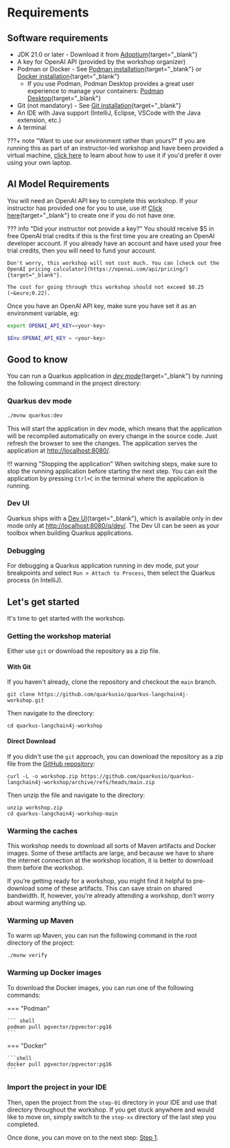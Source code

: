 # Requirements

## Software requirements

- JDK 21.0 or later - Download it from [Adoptium](https://adoptium.net/){target="_blank"}
- A key for OpenAI API (provided by the workshop organizer)
- Podman or Docker - See [Podman installation](https://podman.io/getting-started/installation){target="_blank"} or [Docker installation](https://docs.docker.com/get-docker/){target="_blank"}
  - If you use Podman, Podman Desktop provides a great user experience to manage your containers: [Podman Desktop](https://podman-desktop.io/docs/installation){target="_blank"}
- Git (not mandatory) - See [Git installation](https://git-scm.com/book/en/v2/Getting-Started-Installing-Git){target="_blank"}
- An IDE with Java support (IntelliJ, Eclipse, VSCode with the Java extension, etc.)
- A terminal

???+ note "Want to use our environment rather than yours?"
    If you are running this as part of an instructor-led workshop and have been provided a virtual machine, [click here](rhel-setup.md) to learn about how to use it if you'd prefer it over using your own laptop.

## AI Model Requirements

You will need an OpenAI API key to complete this workshop. If your instructor has provided one for you to use, use it! [Click here](https://platform.openai.com/docs/quickstart/create-and-export-an-api-key){target="_blank"} to create one if you do not have one. 

??? info "Did your instructor not provide a key?"
    You should receive $5 in free OpenAI trial credits if this is the first time you are creating an OpenAI developer account. If you already have an account and have used your free trial credits, then you will need to fund your account.

    Don't worry, this workshop will not cost much. You can [check out the OpenAI pricing calculator](https://openai.com/api/pricing/){target="_blank"}.

    The cost for going through this workshop should not exceed $0.25 (~&euro;0.22).

Once you have an OpenAI API key, make sure you have set it as an environment variable, eg:

```bash
export OPENAI_API_KEY=<your-key>
```

```powershell
$Env:OPENAI_API_KEY = <your-key>
```

## Good to know

You can run a Quarkus application in [_dev mode_](https://quarkus.io/guides/maven-tooling#dev-mode){target="_blank"} by running the following command in the project directory:

### Quarkus dev mode

```bash
./mvnw quarkus:dev
```

This will start the application in dev mode, which means that the application will be recompiled automatically on every change in the source code.
Just refresh the browser to see the changes.
The application serves the application at [http://localhost:8080/](http://localhost:8080/).

!!! warning "Stopping the application"
    When switching steps, make sure to stop the running application before starting the next step. 
    You can exit the application by pressing `Ctrl+C` in the terminal where the application is running.

### Dev UI

Quarkus ships with a [Dev UI](https://quarkus.io/guides/dev-ui){target="_blank"}, which is available only in dev mode only at [http://localhost:8080/q/dev/](http://localhost:8080/q/dev/).
The Dev UI can be seen as your toolbox when building Quarkus applications.

### Debugging

For debugging a Quarkus application running in dev mode, put your breakpoints and select `Run > Attach to Process`, then select the Quarkus process (in IntelliJ).

## Let's get started

It's time to get started with the workshop.

### Getting the workshop material

Either use `git` or download the repository as a zip file.

#### With Git

If you haven't already, clone the repository and checkout the `main` branch.

```shell
git clone https://github.com/quarkusio/quarkus-langchain4j-workshop.git
```

Then navigate to the directory:

```shell
cd quarkus-langchain4j-workshop
```

#### Direct Download

If you didn't use the `git` approach, you can download the repository as a zip file from the [GitHub repository](https://github.com/quarkusio/quarkus-langchain4j-workshop/archive/refs/heads/main.zip):

```shell
curl -L -o workshop.zip https://github.com/quarkusio/quarkus-langchain4j-workshop/archive/refs/heads/main.zip
```

Then unzip the file and navigate to the directory:

```shell
unzip workshop.zip
cd quarkus-langchain4j-workshop-main
```

### Warming the caches

This workshop needs to download all sorts of Maven artifacts and Docker images.
Some of these artifacts are large, and because we have to share the internet connection at the workshop location, it is better to download them before the workshop.

If you’re getting ready for a workshop, you might find it helpful to pre-download some of these artifacts.
This can save strain on shared bandwidth.
If, however, you’re already attending a workshop, don’t worry about warming anything up.

### Warming up Maven

To warm up Maven, you can run the following command in the root directory of the project:

```shell
./mvnw verify
```

### Warming up Docker images

To download the Docker images, you can run one of the following commands:

=== "Podman"

    ``` shell
    podman pull pgvector/pgvector:pg16
    ```

=== "Docker"

    ```shell
    docker pull pgvector/pgvector:pg16
    ```

### Import the project in your IDE

Then, open the project from the `step-01` directory in your IDE and use that directory throughout the workshop. If you get stuck anywhere and would like to move on, simply switch to the `step-xx` directory of the last step you completed.

Once done, you can move on to the next step: [Step 1](step-01.md).
